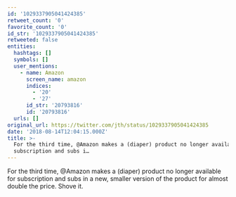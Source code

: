 ```yaml
---
id: '1029337905041424385'
retweet_count: '0'
favorite_count: '0'
id_str: '1029337905041424385'
retweeted: false
entities:
  hashtags: []
  symbols: []
  user_mentions:
    - name: Amazon
      screen_name: amazon
      indices:
        - '20'
        - '27'
      id_str: '20793816'
      id: '20793816'
  urls: []
original_url: https://twitter.com/jth/status/1029337905041424385
date: '2018-08-14T12:04:15.000Z'
title: >-
  For the third time, @Amazon makes a (diaper) product no longer available for
  subscription and subs i…
---
```


For the third time, @Amazon makes a (diaper) product no longer available for subscription and subs in a new, smaller version of the product for almost double the price. Shove it.